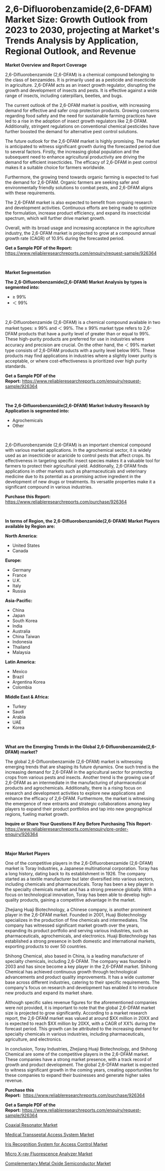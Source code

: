 <p><h1>2,6-Difluorobenzamide(2,6-DFAM) Market Size: Growth Outlook from 2023 to 2030, projecting at Market's Trends Analysis by Application, Regional Outlook, and Revenue</h1></p><p><strong>Market Overview and Report Coverage</strong></p>
<p><p>2,6-Difluorobenzamide (2,6-DFAM) is a chemical compound belonging to the class of benzamides. It is primarily used as a pesticide and insecticide in agriculture. 2,6-DFAM acts as an insect growth regulator, disrupting the growth and development of insects and pests. It is effective against a wide range of insects, including caterpillars, beetles, and bugs.</p><p>The current outlook of the 2,6-DFAM market is positive, with increasing demand for effective and safer crop protection products. Growing concerns regarding food safety and the need for sustainable farming practices have led to a rise in the adoption of insect growth regulators like 2,6-DFAM. Additionally, stringent regulations on conventional chemical pesticides have further boosted the demand for alternative pest control solutions.</p><p>The future outlook for the 2,6-DFAM market is highly promising. The market is anticipated to witness significant growth during the forecasted period due to several factors. Firstly, the increasing global population and the subsequent need to enhance agricultural productivity are driving the demand for efficient insecticides. The efficacy of 2,6-DFAM in pest control makes it a suitable choice for farmers worldwide.</p><p>Furthermore, the growing trend towards organic farming is expected to fuel the demand for 2,6-DFAM. Organic farmers are seeking safer and environmentally friendly solutions to combat pests, and 2,6-DFAM aligns with these requirements.</p><p>The 2,6-DFAM market is also expected to benefit from ongoing research and development activities. Continuous efforts are being made to optimize the formulation, increase product efficiency, and expand its insecticidal spectrum, which will further drive market growth.</p><p>Overall, with its broad usage and increasing acceptance in the agriculture industry, the 2,6-DFAM market is projected to grow at a compound annual growth rate (CAGR) of 10.9% during the forecasted period.</p></p>
<p><strong>Get a Sample PDF of the Report:</strong> <a href="https://www.reliableresearchreports.com/enquiry/request-sample/926364">https://www.reliableresearchreports.com/enquiry/request-sample/926364</a></p>
<p>&nbsp;</p>
<p><strong>Market Segmentation</strong></p>
<p><strong>The 2,6-Difluorobenzamide(2,6-DFAM) Market Analysis by types is segmented into:</strong></p>
<p><ul><li>≥ 99%</li><li>＜ 99%</li></ul></p>
<p>&nbsp;</p>
<p><p>2,6-Difluorobenzamide (2,6-DFAM) is a chemical compound available in two market types: ≥ 99% and ＜ 99%. The ≥ 99% market type refers to 2,6-DFAM products that have a purity level of greater than or equal to 99%. These high-purity products are preferred for use in industries where accuracy and precision are crucial. On the other hand, the ＜ 99% market type consists of 2,6-DFAM products with a purity level below 99%. These products may find applications in industries where a slightly lower purity is acceptable, or where cost-effectiveness is prioritized over high purity standards.</p></p>
<p><strong>Get a Sample PDF of the Report:</strong>&nbsp;<a href="https://www.reliableresearchreports.com/enquiry/request-sample/926364">https://www.reliableresearchreports.com/enquiry/request-sample/926364</a></p>
<p>&nbsp;</p>
<p><strong>The 2,6-Difluorobenzamide(2,6-DFAM) Market Industry Research by Application is segmented into:</strong></p>
<p><ul><li>Agrochemicals</li><li>Other</li></ul></p>
<p>&nbsp;</p>
<p><p>2,6-Difluorobenzamide (2,6-DFAM) is an important chemical compound with various market applications. In the agrochemical sector, it is widely used as an insecticide or acaricide to control pests that affect crops. Its effectiveness in targeting specific insect species makes it a valuable tool for farmers to protect their agricultural yield. Additionally, 2,6-DFAM finds applications in other markets such as pharmaceuticals and veterinary medicine due to its potential as a promising active ingredient in the development of new drugs or treatments. Its versatile properties make it a significant compound in various industries.</p></p>
<p><strong>Purchase this Report:</strong>&nbsp; <a href="https://www.reliableresearchreports.com/purchase/926364">https://www.reliableresearchreports.com/purchase/926364</a></p>
<p>&nbsp;</p>
<p><strong>In terms of Region, the 2,6-Difluorobenzamide(2,6-DFAM) Market Players available by Region are:</strong></p>
<p>
    <p> <strong> North America: </strong>
        <ul>
            <li>United States</li>
            <li>Canada</li>
        </ul>
        </p> 
    <p> <strong> Europe: </strong>
        <ul>
            <li>Germany</li>
            <li>France</li>
            <li>U.K.</li>
            <li>Italy</li>
            <li>Russia</li>
        </ul>
        </p> 
    <p> <strong> Asia-Pacific: </strong>
        <ul>
            <li>China</li>
            <li>Japan</li>
            <li>South Korea</li>
            <li>India</li>
            <li>Australia</li>
            <li>China Taiwan</li>
            <li>Indonesia</li>
            <li>Thailand</li>
            <li>Malaysia</li>
        </ul>
        </p> 
    <p> <strong> Latin America: </strong>
        <ul>
            <li>Mexico</li>
            <li>Brazil</li>
            <li>Argentina Korea</li>
            <li>Colombia</li>
        </ul>
        </p> 
    <p> <strong> Middle East & Africa: </strong>
        <ul>
            <li>Turkey</li>
            <li>Saudi</li>
            <li>Arabia</li>
            <li>UAE</li>
            <li>Korea</li>
        </ul>
    </p>
    </p>
<p>&nbsp;</p>
<p><strong>What are the Emerging Trends in the Global 2,6-Difluorobenzamide(2,6-DFAM) market?</strong></p>
<p><p>The global 2,6-Difluorobenzamide (2,6-DFAM) market is witnessing emerging trends that are shaping its future dynamics. One such trend is the increasing demand for 2,6-DFAM in the agricultural sector for protecting crops from various pests and insects. Another trend is the growing use of 2,6-DFAM as an intermediate in the manufacturing of pharmaceutical products and agrochemicals. Additionally, there is a rising focus on research and development activities to explore new applications and enhance the efficacy of 2,6-DFAM. Furthermore, the market is witnessing the emergence of new entrants and strategic collaborations among key players to expand their product portfolios and tap into new geographical regions, fueling market growth.</p></p>
<p><strong>Inquire or Share Your Questions If Any Before Purchasing This Report</strong>- <a href="https://www.reliableresearchreports.com/enquiry/pre-order-enquiry/926364">https://www.reliableresearchreports.com/enquiry/pre-order-enquiry/926364</a></p>
<p>&nbsp;</p>
<p><strong>Major Market Players</strong></p>
<p><p>One of the competitive players in the 2,6-Difluorobenzamide (2,6-DFAM) market is Toray Industries, a Japanese multinational corporation. Toray has a long history, dating back to its establishment in 1926. The company started as a textile manufacturer but later diversified into various sectors, including chemicals and pharmaceuticals. Toray has been a key player in the specialty chemicals market and has a strong presence globally. With a focus on technological innovation, Toray has been able to develop high-quality products, gaining a competitive advantage in the market.</p><p>Zhejiang Huaji Biotechnology, a Chinese company, is another prominent player in the 2,6-DFAM market. Founded in 2001, Huaji Biotechnology specializes in the production of fine chemicals and intermediates. The company has witnessed significant market growth over the years, expanding its product portfolio and serving various industries, such as pharmaceuticals, agrochemicals, and electronics. Huaji Biotechnology has established a strong presence in both domestic and international markets, exporting products to over 50 countries.</p><p>Shihong Chemical, also based in China, is a leading manufacturer of specialty chemicals, including 2,6-DFAM. The company was founded in 2003 and has since become a key player in the 2,6-DFAM market. Shihong Chemical has achieved continuous growth through technological advancements and product quality improvements. It has a wide customer base across different industries, catering to their specific requirements. The company's focus on research and development has enabled it to introduce new products and expand its market share.</p><p>Although specific sales revenue figures for the aforementioned companies were not provided, it is important to note that the global 2,6-DFAM market size is projected to grow significantly. According to a market research report, the 2,6-DFAM market was valued at around $XX million in 20XX and is expected to reach $XX million by 20XX, with a CAGR of XX% during the forecast period. This growth can be attributed to the increasing demand for specialty chemicals in various industries, including pharmaceuticals, agriculture, and electronics.</p><p>In conclusion, Toray Industries, Zhejiang Huaji Biotechnology, and Shihong Chemical are some of the competitive players in the 2,6-DFAM market. These companies have a strong market presence, with a track record of growth and product development. The global 2,6-DFAM market is expected to witness significant growth in the coming years, creating opportunities for these companies to expand their businesses and generate higher sales revenue.</p></p>
<p><strong>Purchase this Report:</strong>&nbsp;&nbsp;<a href="https://www.reliableresearchreports.com/purchase/926364">https://www.reliableresearchreports.com/purchase/926364</a></p>
<p></p>
<p><strong>Get a Sample PDF of the Report:</strong>&nbsp;<a href="https://www.reliableresearchreports.com/enquiry/request-sample/926364">https://www.reliableresearchreports.com/enquiry/request-sample/926364</a></p>
<p><p><a href="https://medium.com/@krish.reportprime/coaxial-resonator-market-size-growth-forecast-2023-2030-2aca908be0f3">Coaxial Resonator Market</a></p><p><a href="https://www.linkedin.com/pulse/medical-transseptal-access-system-market-size-share-amp/">Medical Transseptal Access System Market</a></p><p><a href="https://www.linkedin.com/pulse/iris-recognition-system-access-control-market-insights-players/">Iris Recognition System for Access Control Market</a></p><p><a href="https://www.linkedin.com/pulse/micro-x-ray-fluorescence-analyzer-market/">Micro X-ray Fluorescence Analyzer Market</a></p><p><a href="https://medium.com/@aashish.reportprime2/complementary-metal-oxide-semiconductor-market-size-growth-forecast-2023-2030-75da8b975c56">Complementary Metal Oxide Semiconductor Market</a></p></p>